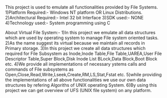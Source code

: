 This project is used to emulate all functionalities provided by File Systems.
1)Platform Required:-
  Windows NT platform OR Linux Distributions.
2)Architectural Required:-
  Intel 32 bit Interface
3)SDK used:-
  NONE
4)Technology used:-
  System programming using C

About Virtual File System:-
1)In this project we emulate all data structures which are used by operating system to manage File system oriented tasks.
2)As the name suggest its virtual because we maintain all records in Primary storage.
3)In this project we create all data structures which required for File Subsystem as Inode,Inode Table,File Table,UAREA,User File Descriptor Table,Super Block,Disk Inode List BLock,Data Block,Boot Block etc.
4)We provide all implementations of necessary ystems calls and commands of File subsystems as Open,Close,Read,Write,Lseek,Create,RM,LS,Stat,Fstat etc.
5)while providing the implementations of all above functionalities we use our own data structures by refering Algoriths of UNIX operating System.
6)By using this project we can get overview of UFS (UNIX file system) on any platform.
